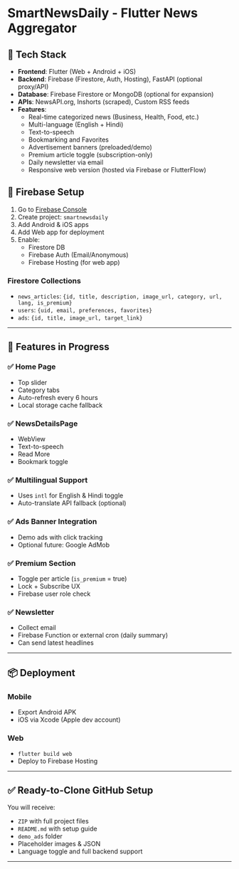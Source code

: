 # SmartNewsDaily - Flutter News Aggregator
## 🔧 Tech Stack

- **Frontend**: Flutter (Web + Android + iOS)
- **Backend**: Firebase (Firestore, Auth, Hosting), FastAPI (optional proxy/API)
- **Database**: Firebase Firestore or MongoDB (optional for expansion)
- **APIs**: NewsAPI.org, Inshorts (scraped), Custom RSS feeds
- **Features**:
  - Real-time categorized news (Business, Health, Food, etc.)
  - Multi-language (English + Hindi)
  - Text-to-speech
  - Bookmarking and Favorites
  - Advertisement banners (preloaded/demo)
  - Premium article toggle (subscription-only)
  - Daily newsletter via email
  - Responsive web version (hosted via Firebase or FlutterFlow)

## 🔐 Firebase Setup

1. Go to [Firebase Console](https://console.firebase.google.com)
2. Create project: `smartnewsdaily`
3. Add Android & iOS apps
4. Add Web app for deployment
5. Enable:
   - Firestore DB
   - Firebase Auth (Email/Anonymous)
   - Firebase Hosting (for web app)

### Firestore Collections
- `news_articles`: `{id, title, description, image_url, category, url, lang, is_premium}`
- `users`: `{uid, email, preferences, favorites}`
- `ads`: `{id, title, image_url, target_link}`

---

## 🚀 Features in Progress

### ✅ Home Page
- Top slider
- Category tabs
- Auto-refresh every 6 hours
- Local storage cache fallback

### ✅ NewsDetailsPage
- WebView
- Text-to-speech
- Read More
- Bookmark toggle

### ✅ Multilingual Support
- Uses `intl` for English & Hindi toggle
- Auto-translate API fallback (optional)

### ✅ Ads Banner Integration
- Demo ads with click tracking
- Optional future: Google AdMob

### ✅ Premium Section
- Toggle per article (`is_premium` = true)
- Lock + Subscribe UX
- Firebase user role check

### ✅ Newsletter
- Collect email
- Firebase Function or external cron (daily summary)
- Can send latest headlines

---

## 📦 Deployment

### Mobile
- Export Android APK
- iOS via Xcode (Apple dev account)

### Web
- `flutter build web`
- Deploy to Firebase Hosting

---

## ✅ Ready-to-Clone GitHub Setup

You will receive:
- `ZIP` with full project files
- `README.md` with setup guide
- `demo_ads` folder
- Placeholder images & JSON
- Language toggle and full backend support

---
